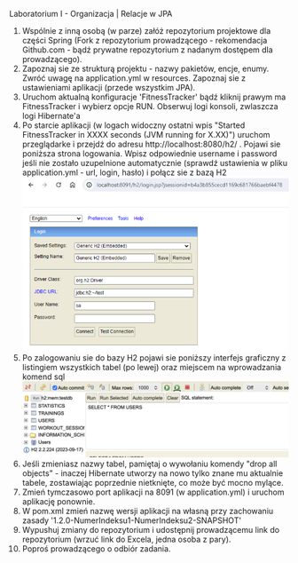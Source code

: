 ﻿Laboratorium I - Organizacja | Relacje w JPA

1. Wspólnie z inną osobą (w parze) załóż repozytorium projektowe dla części Spring (Fork z repozytorium prowadzącego -
   rekomendacja Github.com - bądź prywatne repozytorium z nadanym dostępem dla prowadzącego).
2. Zapoznaj sie ze strukturą projektu - nazwy pakietów, encje, enumy. Zwróć uwagę na application.yml w resources.
   Zapoznaj sie z ustawieniami aplikacji (przede wszystkim JPA).
3. Uruchom aktualną konfiguracje 'FitnessTracker' bądź kliknij prawym ma FitnessTracker i wybierz opcje RUN.
   Obserwuj logi konsoli, zwlaszcza logi Hibernate'a
4. Po starcie aplikacji (w logach widoczny ostatni wpis "Started FitnessTracker in XXXX seconds (JVM running for
   X.XX)") uruchom przeglądarke i przejdź do adresu http://localhost:8080/h2/ . Pojawi sie poniższa strona logowania.
   Wpisz odpowiednie username i password jeśli nie zostało uzupelnione automatycznie (sprawdź ustawienia w pliku
   application.yml - url, login, hasło) i połącz sie z bazą H2 ![](H2_console.png)
5. Po zalogowaniu sie do bazy H2 pojawi sie poniższy interfejs graficzny z listingiem wszystkich tabel (po lewej) oraz
   miejscem na wprowadzania komend sql ![](H2_console_tables.png)
6. Jeśli zmieniasz nazwy tabel, pamiętaj o wywołaniu komendy "drop all objects" - inaczej Hibernate utworzy na nowo
   tylko znane mu aktualnie tabele, zostawiając poprzednie nietknięte, co może być mocno mylące.
7. Zmień tymczasowo port aplikacji na 8091 (w application.yml) i uruchom aplikację ponownie.
8. W pom.xml zmień nazwę wersji aplikacji na własną przy zachowaniu zasady '1.2.0-NumerIndeksu1-NumerIndeksu2-SNAPSHOT'
9. Wypushuj zmiany do repozytorium i udostępnij prowadzącemu link do repozytorium (wrzuć link do Excela, jedna osoba z
   pary).
10. Poproś prowadzącego o odbiór zadania.
